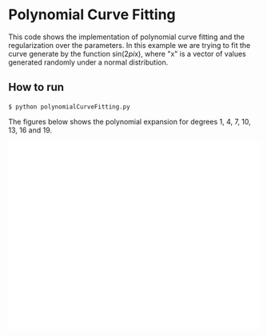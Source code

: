 # Polynomial Curve Fitting

This code shows the implementation of polynomial curve fitting and the regularization over the parameters.
In this example we are trying to fit the curve generate by the function sin(2*pi*x), where "x" is a vector of
values generated randomly under a normal distribution.

## How to run
```
$ python polynomialCurveFitting.py
```
The figures below shows the polynomial expansion for degrees 1, 4, 7, 10, 13, 16 and 19.

![Alt text](./polynomial1.png?raw=true "Polynomial Grade 1")

